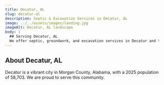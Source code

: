 ```yaml
---
title: Decatur, AL
slug: decatur-al
description: Septic & Excavation Services in Decatur, AL
image: ../../assets/images/landing.jpg
imageAlt: Decatur, AL landscape
body: |
  ## Serving Decatur, AL
  We offer septic, groundwork, and excavation services in Decatur and the surrounding Morgan County region. Get in touch for a free estimate!
---
```


## About Decatur, AL
Decatur is a vibrant city in Morgan County, Alabama, with a 2025 population of 58,703. We are proud to serve this community.
